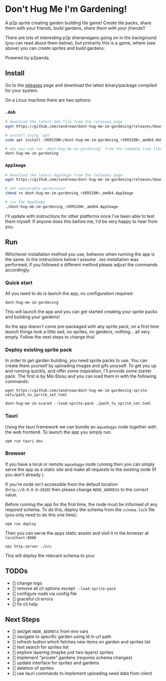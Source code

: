 # Don't Hug Me I'm Gardening!

A p2p sprite creating garden building tile game! Create tile packs, share them with your friends,
build gardens, _share them with your friends!!_

There are lots of interesting p2p shenanegans going on in the background (you can read about them
below), but primarily this is a game, where (see above) you can create sprites and build gardens.

Powered by p2panda.

## Install

Go to the [releases](https://github.com/sandreae/dont-hug-me-im-gardening/releases) page and
download the latest binary/package compiled for your system. 

On a Linux machine there are two options:

### `.deb`

```bash
# download the latest deb file from the releases page 
wget https://github.com/sandreae/dont-hug-me-im-gardening/releases/download/<VERSION>/dont-hug-me-im-gardening_<VERSION>_amd64.deb

# install using `apt`
sudo apt install <VERSION>/dont-hug-me-im-gardening_<VERSION>_amd64.deb

# now you can run `dont-hug-me-im-gardening` from the command line like so
dont-hug-me-im-gardening

```

### `AppImage`

```bash
# download the latest AppImage from the releases page 
wget https://github.com/sandreae/dont-hug-me-im-gardening/releases/download/<VERSION>/dont-hug-me-im-gardening_<VERSION>_amd64.AppImage

# set executable permission
chmod +x dont-hug-me-im-gardening_<VERSION>_amd64.AppImage

# run the AppImage
./dont-hug-me-im-gardening_<VERSION>_amd64.AppImage
```

I'll update with instructions for other platforms once I've been able to test them myself. If
anyone does this before me, I'd be very happy to hear from you.

## Run

Whichever installation method you use, behavior when running the app is the same. In the
instructions below I assume `.deb` installation was performed, if you followed a different method
please adjust the commands accordingly.

### Quick start

All you need to do is launch the app, no configuration required:
```
dont-hug-me-im-gardening
```

This will launch the app and you can get started creating your sprite packs and building your
gardens! 

As the app doesn't come pre-packaged with any sprite pack, on a first time launch things look a
little sad, no sprites, no gardens, nothing... all very empty. Follow the next steps to change this!

### Deploy existing sprite pack

In order to get garden building, you need sprite packs to use. You can create them yourself by
uploading images and gifs yourself. To get you up and running quickly, and offer some inspiration,
I'll provide some starter pack. The first is by Mio Ebisu and you can load them in with the
following commands:

```
wget https://github.com/sandreae/dont-hug-me-im-gardening-sprite-sets/path_to_sprite_set.toml

dont-hug-me-im-scared --load-sprite-pack ./path_to_sprite_set.toml
```

### Tauri

Using the tauri framework we can bundle an `aquadoggo` node together with the web frontend. To launch the app you simply run:

`npm run tauri dev`

### Browser

If you have a local or remote `aquadoggo` node running then you can simply serve the app as a static
site and make all requests to the existing node (If you don't already ). 

If you're node isn't accessible from the default location (`http://0.0.0.0:2020`) then please
change `NODE_ADDRESS` to the correct value.

Before running the app for the first time, the node must be informed of any required schema. To do this, deploy the
schema from the `schema.lock` file (you only need to do this one time):

`npm run deploy`

Then you can serve the apps static assets and visit it in the browser at `localhost:8080`

`npx http-server ./src`

This will deploy the relevant schema to your

## TODOs
- [] change logo
- [] remove all cli options except `--load-sprite-pack`
- [] configure node via config file
- [] graceful cli errors
- [] fix cli help

## Next Steps

- [] set/get `NODE_ADDRESS` from env vars
- [] navigate to specific garden using id in url path
- [] refresh button which fetches new items on garden and sprites list
- [] text search for sprites list
- [] explore layering (maybe just two layers) sprites
- [] implement "private" gardens (requires schema changes)
- [] update interface for sprites and gardens
- [] deletion of sprites
- [] use tauri commands to implement uploading seed data from client
